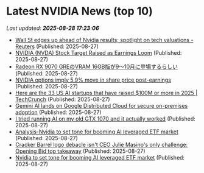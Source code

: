 # Latest NVIDIA News (top 10)
_Last updated: **2025-08-28 17:23:06**_

- [Wall St edges up ahead of Nvidia results; spotlight on tech valuations - Reuters](https://slashdot.org/firehose.pl?op=view&amp;id=178896180) (Published: 2025-08-27)
- [NVIDIA (NVDA) Stock Target Raised as Earnings Loom](https://finance.yahoo.com/news/nvidia-nvda-stock-target-raised-171046468.html) (Published: 2025-08-27)
- [Radeon RX 9070 GREのVRAM 16GB版が9～10月に登場するらしい](https://northwood.blog.fc2.com/blog-entry-12831.html) (Published: 2025-08-27)
- [NVIDIA options imply 5.9% move in share price post-earnings](https://thefly.com/permalinks/entry.php/id4189405/NVDA-NVIDIA-options-imply--move-in-share-price-postearnings) (Published: 2025-08-27)
- [Here are the 33 US AI startups that have raised $100M or more in 2025 | TechCrunch](https://techcrunch.com/2025/08/27/here-are-the-33-us-ai-startups-that-have-raised-100m-or-more-in-2025/) (Published: 2025-08-27)
- [Gemini AI lands on Google Distributed Cloud for secure on-premises adoption](https://siliconangle.com/2025/08/27/gemini-ai-lands-google-distributed-cloud-secure-premises-adoption/) (Published: 2025-08-27)
- [I tried running AI on my old GTX 1070 and it actually worked](https://www.makeuseof.com/i-tried-running-ai-on-my-old-gtx-1070-and-it-actually-worked/) (Published: 2025-08-27)
- [Analysis-Nvidia to set tone for booming AI leveraged ETF market](https://biztoc.com/x/5bc50ab2e3ab0a62) (Published: 2025-08-27)
- [Cracker Barrel logo debacle isn't CEO Julie Masino's only challenge: Opening Bid top takeaway](https://biztoc.com/x/10e7cfe888a708b8) (Published: 2025-08-27)
- [Nvidia to set tone for booming AI leveraged ETF market](https://biztoc.com/x/4b7859be3abb7491) (Published: 2025-08-27)
